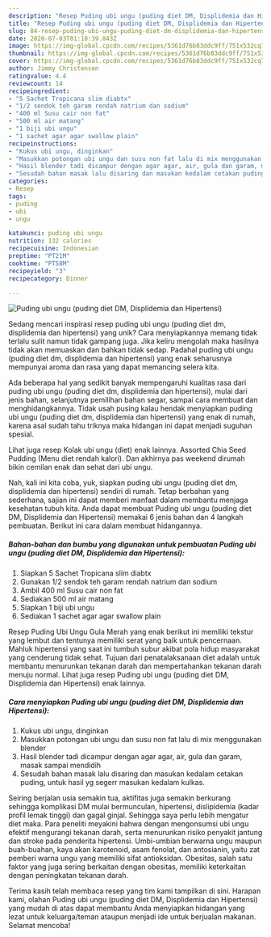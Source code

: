 ```yaml
---
description: "Resep Puding ubi ungu (puding diet DM, Displidemia dan Hipertensi) Anti Gagal"
title: "Resep Puding ubi ungu (puding diet DM, Displidemia dan Hipertensi) Anti Gagal"
slug: 84-resep-puding-ubi-ungu-puding-diet-dm-displidemia-dan-hipertensi-anti-gagal
date: 2020-07-03T01:10:39.843Z
image: https://img-global.cpcdn.com/recipes/5361d76b83ddc9ff/751x532cq70/puding-ubi-ungu-puding-diet-dm-displidemia-dan-hipertensi-foto-resep-utama.jpg
thumbnail: https://img-global.cpcdn.com/recipes/5361d76b83ddc9ff/751x532cq70/puding-ubi-ungu-puding-diet-dm-displidemia-dan-hipertensi-foto-resep-utama.jpg
cover: https://img-global.cpcdn.com/recipes/5361d76b83ddc9ff/751x532cq70/puding-ubi-ungu-puding-diet-dm-displidemia-dan-hipertensi-foto-resep-utama.jpg
author: Jimmy Christensen
ratingvalue: 4.4
reviewcount: 14
recipeingredient:
- "5 Sachet Tropicana slim diabtx"
- "1/2 sendok teh garam rendah natrium dan sodium"
- "400 ml Susu cair non fat"
- "500 ml air matang"
- "1 biji ubi ungu"
- "1 sachet agar agar swallow plain"
recipeinstructions:
- "Kukus ubi ungu, dinginkan"
- "Masukkan potongan ubi ungu dan susu non fat lalu di mix menggunakan blender"
- "Hasil blender tadi dicampur dengan agar agar, air, gula dan garam, masak sampai mendidih"
- "Sesudah bahan masak lalu disaring dan masukan kedalam cetakan puding, untuk hasil yg segerr masukan kedalam kulkas."
categories:
- Resep
tags:
- puding
- ubi
- ungu

katakunci: puding ubi ungu 
nutrition: 132 calories
recipecuisine: Indonesian
preptime: "PT21M"
cooktime: "PT58M"
recipeyield: "3"
recipecategory: Dinner

---
```



![Puding ubi ungu (puding diet DM, Displidemia dan Hipertensi)](https://img-global.cpcdn.com/recipes/5361d76b83ddc9ff/751x532cq70/puding-ubi-ungu-puding-diet-dm-displidemia-dan-hipertensi-foto-resep-utama.jpg)

Sedang mencari inspirasi resep puding ubi ungu (puding diet dm, displidemia dan hipertensi) yang unik? Cara menyiapkannya memang tidak terlalu sulit namun tidak gampang juga. Jika keliru mengolah maka hasilnya tidak akan memuaskan dan bahkan tidak sedap. Padahal puding ubi ungu (puding diet dm, displidemia dan hipertensi) yang enak seharusnya mempunyai aroma dan rasa yang dapat memancing selera kita.

Ada beberapa hal yang sedikit banyak mempengaruhi kualitas rasa dari puding ubi ungu (puding diet dm, displidemia dan hipertensi), mulai dari jenis bahan, selanjutnya pemilihan bahan segar, sampai cara membuat dan menghidangkannya. Tidak usah pusing kalau hendak menyiapkan puding ubi ungu (puding diet dm, displidemia dan hipertensi) yang enak di rumah, karena asal sudah tahu triknya maka hidangan ini dapat menjadi suguhan spesial.

Lihat juga resep Kolak ubi ungu (diet) enak lainnya. Assorted Chia Seed Pudding (Menu diet rendah kalori). Dan akhirnya pas weekend dirumah bikin cemilan enak dan sehat dari ubi ungu.


Nah, kali ini kita coba, yuk, siapkan puding ubi ungu (puding diet dm, displidemia dan hipertensi) sendiri di rumah. Tetap berbahan yang sederhana, sajian ini dapat memberi manfaat dalam membantu menjaga kesehatan tubuh kita. Anda dapat membuat Puding ubi ungu (puding diet DM, Displidemia dan Hipertensi) memakai 6 jenis bahan dan 4 langkah pembuatan. Berikut ini cara dalam membuat hidangannya.

<!--inarticleads1-->

##### Bahan-bahan dan bumbu yang digunakan untuk pembuatan Puding ubi ungu (puding diet DM, Displidemia dan Hipertensi):

1. Siapkan 5 Sachet Tropicana slim diabtx
1. Gunakan 1/2 sendok teh garam rendah natrium dan sodium
1. Ambil 400 ml Susu cair non fat
1. Sediakan 500 ml air matang
1. Siapkan 1 biji ubi ungu
1. Sediakan 1 sachet agar agar swallow plain


Resep Puding Ubi Ungu Gula Merah yang enak berikut ini memiliki tekstur yang lembut dan tentunya memiliki serat yang baik untuk pencernaan. Mahluk hipertensi yang saat ini tumbuh subur akibat pola hidup masyarakat yang cenderung tidak sehat. Tujuan dari penatalaksanaan diet adalah untuk membantu menurunkan tekanan darah dan mempertahankan tekanan darah menuju normal. Lihat juga resep Puding ubi ungu (puding diet DM, Displidemia dan Hipertensi) enak lainnya. 

<!--inarticleads2-->

##### Cara menyiapkan Puding ubi ungu (puding diet DM, Displidemia dan Hipertensi):

1. Kukus ubi ungu, dinginkan
1. Masukkan potongan ubi ungu dan susu non fat lalu di mix menggunakan blender
1. Hasil blender tadi dicampur dengan agar agar, air, gula dan garam, masak sampai mendidih
1. Sesudah bahan masak lalu disaring dan masukan kedalam cetakan puding, untuk hasil yg segerr masukan kedalam kulkas.


Seiring berjalan usia semakin tua, aktifitas juga semakin berkurang sehingga komplikasi DM mulai bermunculan, hipertensi, dislipidemia (kadar profil lemak tinggi) dan gagal ginjal. Sehingga saya perlu lebih mengatur diet maka. Para peneliti meyakini bahwa dengan mengonsumsi ubi ungu efektif mengurangi tekanan darah, serta menurunkan risiko penyakit jantung dan stroke pada penderita hipertensi. Umbi-umbian berwarna ungu maupun buah-buahan, kaya akan karotenoid, asam fenolat, dan antosianin, yaitu zat pemberi warna ungu yang memiliki sifat antioksidan. Obesitas, salah satu faktor yang juga sering berkaitan dengan obesitas, memiliki keterkaitan dengan peningkatan tekanan darah. 

Terima kasih telah membaca resep yang tim kami tampilkan di sini. Harapan kami, olahan Puding ubi ungu (puding diet DM, Displidemia dan Hipertensi) yang mudah di atas dapat membantu Anda menyiapkan hidangan yang lezat untuk keluarga/teman ataupun menjadi ide untuk berjualan makanan. Selamat mencoba!
